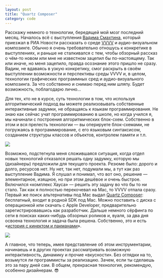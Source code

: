 ```yaml
---
layout: post
title: "Quartz Composer"
category: code
---
```

Расскажу немного о технологии, бередящей мой мозг последний месяц. Началось всё с выступления [Вадима Смахтина](https://vadimsmakhtin.com/), который приезжал в РИА Новости рассказать о среде [VVVV](https://vvvv.org/) и аудио-визуальном композинге. Обычно я очень требовательно отношусь к конкретике в выступлениях, и раньше не сталкивался с тем, чтобы обзорный рассказ о чём-то новом или мне не известном зацепил бы по-настоящему. Так или иначе, но меня зацепило, правда осознание этого пришло не сразу. Вадим, не вдаваясь в узкую конкретику, смог раскрыть в своём выступлении возможности и перспективы среды VVVV и, в целом, технологии графических программных сред и аудио-визуального композинга. За что собственно и снимаю перед ним шляпу. Будет возможность, поблагодарю лично...

Для тех, кто не в курсе, суть технологии в том, что используя алгоритмический подход вы можете реализовывать собственные интерактивные задумки, не обращаясь к языкам программирования. Не знаю как сейчас учат программированию в школе, но когда учился я, мы начинали с построения алгоритмических блок-схем. Собственно в этом и вся прелесть технологии — вы оперируете блок-схемами, не погружаясь в программирование, с его языковым синтаксисом, созданием структуры классов и объектов, контролем памяти и т.п.

![](https://ic.pics.livejournal.com/quillcraft/13449910/300281/300281_original.jpg)

Возможно, подстегнула меня сложившаяся ситуация, когда отдел новых технологий отказался решать одну задумку, которую мы (дизайнеры) предложили для текущего проекта. Резюме было: дорого и долго, ресурсов нет. Ну нет, так нет, подумали мы, а тут как раз выступление Вадима. Я слушал и понимал, что вот оно, решение — элементарное, изящное, но при этом дешёвое и очень быстрое. Включился «комплекс Хауса» — решить эту задачу во что бы то ни стало. Так как я полностью перекочевал на Mac, то VVVV отпала сразу. Первый же поиск альтернативы под Mac выдал [Quartz Composer](https://developer.apple.com/technologies/mac/graphics-and-animation.html): бесплатный, входит в родной SDK под Mac. Можно поставить с диска с операционкой или скачать с Apple Developer, предварительно зарегистрировавшись как разработчик. Дальше немного сёрфинга по сети в поисках каких-нибудь обзорных роликов и, вуаля, за два дня освоена технология и задача была решена. Собственно, это и есть «[история с кинектом и пакманами](https://quillcraft.livejournal.com/224912.html)».

![](https://ic.pics.livejournal.com/quillcraft/13449910/300529/300529_original.jpg)

А главное, что теперь, имея представление об этом инструментарии, начинаешь и в других проектах рассматривать возможную интерактивность, динамику и прочие «вкусности». Без оглядки на то, возьмутся ли программисты за реализацию. Зачем, если ты сделаешь это за пару дней сам. В общем, прекрасная технология, рекомендую, особенно дизайнерам. 😎
